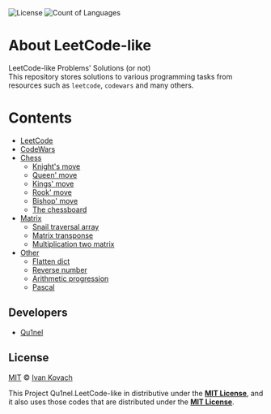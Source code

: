 <img src="https://img.shields.io/github/license/Qu1nel/LeetCode-like?color=g" alt="License" />
<img src="https://img.shields.io/github/languages/count/Qu1nel/LeetCode-like?color=purple" alt="Count of Languages" />

# About LeetCode-like

LeetCode-like Problems' Solutions (or not)\
This repository stores solutions to various programming tasks from resources such as `leetcode`, `codewars` and many others.

# Contents

- [LeetCode](./LeetCode)
- [CodeWars](./CodeWars)
- [Chess](./Chess)
  - [Knight's move](./Chess/Knight's%20move)
  - [Queen' move](./Chess/Queen's%20move)
  - [Kings' move](./Chess/King's%20move)
  - [Rook' move](./Chess/Rook's%20move)
  - [Bishop' move](./Chess/Bishop's%20move)
  - [The chessboard](./Chess/ChessBoard)
- [Matrix](./Matrix)
  - [Snail traversal array](./Matrix/Spiral-traversal-array)
  - [Matrix transponse](./Matrix/Matrix-transpose)
  - [Multiplication two matrix](./Matrix/Multiplication-two-matrices)
- [Other](./Other)
  - [Flatten dict](./Other/Flatten-dict)
  - [Reverse number](./Other/Reverse-number)
  - [Arithmetic progression](./Other/Arithmetic-progression)
  - [Pascal](./Other/Pascal)


## Developers

- [Qu1nel](https://github.com/Qu1nel)

## License

[MIT](./LICENSE) © [Ivan Kovach](https://github.com/Qu1nel/)

This Project Qu1nel.LeetCode-like in distributive under the **[MIT License](./LICENSE)**, and it also uses those codes that are
distributed under the **[MIT License](./LICENSE)**.
